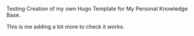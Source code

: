 Testing Creation of my own Hugo Template for My Personal Knowledge Base.

This is me adding a bit more to check it works.
